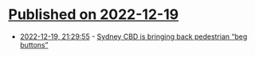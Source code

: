 # [Published on 2022-12-19](index.md)

* [2022-12-19, 21:29:55](https://news.ycombinator.com/item?id=34058004) - [Sydney CBD is bringing back pedestrian “beg buttons”](https://jakecoppinger.com/2022/12/sydney-cbd-is-bringing-back-pedestrian-beg-buttons/)
